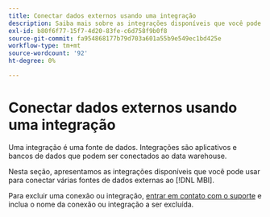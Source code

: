 ```yaml
---
title: Conectar dados externos usando uma integração
description: Saiba mais sobre as integrações disponíveis que você pode usar para conectar várias fontes de dados externas ao [!DNL MBI].
exl-id: b80f6f77-15f7-4d20-83fe-c6d758f9b0f8
source-git-commit: fa954868177b79d703a601a55b9e549ec1bd425e
workflow-type: tm+mt
source-wordcount: '92'
ht-degree: 0%

---
```


# Conectar dados externos usando uma integração

Uma integração é uma fonte de dados. Integrações são aplicativos e bancos de dados que podem ser conectados ao data warehouse.

Nesta seção, apresentamos as integrações disponíveis que você pode usar para conectar várias fontes de dados externas ao [!DNL MBI].

Para excluir uma conexão ou integração, [entrar em contato com o suporte](https://experienceleague.adobe.com/docs/commerce-knowledge-base/kb/troubleshooting/miscellaneous/mbi-service-policies.html?lang=en) e inclua o nome da conexão ou integração a ser excluída.
